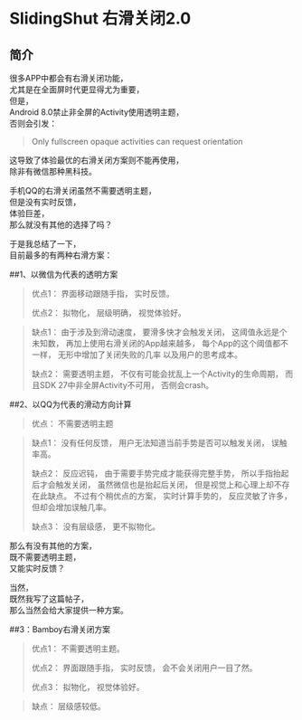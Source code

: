 # SlidingShut 右滑关闭2.0

## 简介
很多APP中都会有右滑关闭功能，  
尤其是在全面屏时代更显得尤为重要，  
但是，  
Android 8.0禁止非全屏的Activity使用透明主题，   
否则会引发：
> Only fullscreen opaque activities can request orientation  

这导致了体验最优的右滑关闭方案则不能再使用，  
除非有微信那种黑科技。  

手机QQ的右滑关闭虽然不需要透明主题，  
但是没有实时反馈，  
体验巨差，  
那么就没有其他的选择了吗？  

于是我总结了一下，  
目前最多的有两种右滑方案：
  
##1、以微信为代表的透明方案
> 优点1：
> 界面移动跟随手指，
> 实时反馈。
> 
> 优点2：
> 拟物化，
> 层级明确，
> 视觉体验好。

> 缺点1：
> 由于涉及到滑动速度，
> 要滑多快才会触发关闭，
> 这阈值永远是个未知数，
> 再加上使用右滑关闭的App越来越多，
> 每个App的这个阈值都不一样，
> 无形中增加了关闭失败的几率
> 以及用户的思考成本。
> 
> 缺点2：
> 需要透明主题，
> 不仅有可能会扰乱上一个Activity的生命周期，
> 而且SDK 27中非全屏Activity不可用，
> 否侧会crash。


##2、以QQ为代表的滑动方向计算
> 优点：
> 不需要透明主题

> 缺点1：
> 没有任何反馈，
> 用户无法知道当前手势是否可以触发关闭，
> 误触率高。
> 
> 缺点2：
> 反应迟钝，
> 由于需要手势完成才能获得完整手势，
> 所以手指抬起后才会触发关闭，
> 虽然微信也是抬起后关闭，
> 但是视觉上和心理上却不存在此缺点。
> 不过有个稍优点的方案，
> 实时计算手势的，
> 反应灵敏了许多，
> 但却会增加误触几率。
> 
> 缺点3：
> 没有层级感，
> 更不拟物化。

那么有没有其他的方案，  
既不需要透明主题，  
又能实时反馈？  

当然，  
既然我写了这篇帖子，  
那么当然会给大家提供一种方案。

##3：Bamboy右滑关闭方案
> 优点1：
> 不需要透明主题。
> 
> 优点2：
> 界面跟随手指，
> 实时反馈，
> 会不会关闭用户一目了然。
> 
> 优点3：
> 拟物化，
> 视觉体验好。
> 

> 缺点：
> 层级感较低。
